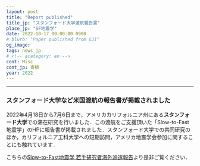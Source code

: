 ```yaml
---
layout: post
title: "Report published"
title_jp: "スタンフォード大学渡航報告書"
place_jp: "SF地震学"
date: 2022-10-17 00:00:00 0900
# blurb: "Paper published from GJI"
og_image:
tags: news_jp
# <!-- acategory: en -->
cont: Misc
cont_jp: 寄稿
year: 2022
---
```



<!-- ![イメージ](../../../../../assets/mypaperimg/SDB+2022.png) -->

---

### スタンフォード大学など米国渡航の報告書が掲載されました
2022年4月18日から7月6日まで，アメリカカリフォルニア州にある**スタンフォード大学**での滞在研究を行いました．この渡航をご支援頂いた「Slow-to-Fast地震学」のHPに報告書が掲載されました．スタンフォード大学での共同研究のほか，カリフォルニア工科大学への短期訪問，アメリカ地震学会参加に関することにも触れています．

こちらの[Slow-to-Fast地震学 若手研究者海外派遣報告­](https://slow-to-fast-eq.org/news/overseas_2022/)より是非ご覧ください．

<!-- ---
**Paper information/論文情報** <br>
*Phase delay of short-period tsunamis in the density-stratified compressible ocean over the elastic Earth* <br>
– Osamu Sandanbata, Shingo Watada, Tung-Cheng Ho, and Kenji Satake
<br>
Link: [Geophysical Journal International](https://doi.org/10.1093/gji/ggab192) -->
